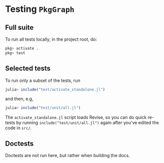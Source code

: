 # Testing `PkgGraph`

## Full suite

To run all tests locally, in the project root, do:
```julia
pkg> activate .
pkg> test
```


## Selected tests

To run only a subset of the tests, run
```julia
julia> include("test/activate_standalone.jl")
```
and then, e.g,
```julia
julia> include("test/unit/all.jl")
```
The `activate_standalone.jl` script loads Revise, so you can do quick
re-tests by running `include("test/unit/all.jl")` again after you've
edited the code in `src/`.


## Doctests

Doctests are not run here, but rather when building the docs.
